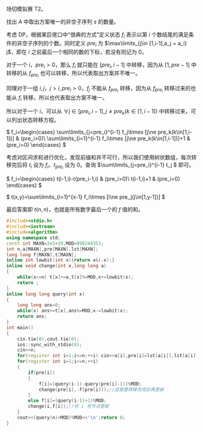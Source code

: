 场切模拟赛 T2。

找出 $A$ 中取出方案唯一的非空子序列 $s$ 的数量。

考虑 DP，根据某巨佬口中“很典的方式”定义状态 $f_i$ 表示以第 $i$ 个数结尾的满足条件的非空子序列的个数。同时定义 $pre_i$ 为 $\max\limits_{j\in [1,i-1],a_j = a_i} j$，即在 $i$ 之前最后一个相同的数的下标，若没有则记为 $0$。

对于一个 $i$，$pre_i>0$，那么 $f_i$ 就只能在 $[pre_i,i-1]$ 中转移，因为从 $[1,pre-1]$ 中转移的从 $f_{pre_i}$ 也可以转移，所以代表取出方案并不唯一。

同理对于一组 $i,j$，$j>i,pre_i>0$，$f_j$ 不能从 $f_{pre_i}$ 转移，因为从 $f_{pre_i}$ 转移过来的也能从 $f_i$ 转移，所以也代表取出方案不唯一。

所以对于一个 $i$，可以从 $\forall j\in[pre_i,i-1],j\ne pre_k(k\in[1,i-1])$ 中转移过来，可以列出状态转移方程。

$
f_i=\begin{cases}
\sum\limits_{j=pre_i}^{i-1} f_j\times [j\ne pre_k(k\in[1,i-1])] & (pre_i>0)\\
\sum\limits_{i=1}^{i-1} f_i\times [j\ne pre_k(k\in[1,i-1])]+1 & (pre_i=0)
\end{cases}
$

考虑对区间求和进行优化，发现前缀和并不可行，所以我们使用树状数组，每次转移完后将 $t_i$ 设为 $f_i$，$t_{pre_i}$ 设为 $0$。查询 $\sum\limits_{j=pre_i}^{i-1} t_j $ 即可。

$
f_i=\begin{cases}
t(i-1,i)-t(pre_i-1,i) & (pre_i>0)\\
t(i-1,i)+1 & (pre_i=0)
\end{cases}
$

$
t(x,y)=\sum\limits_{i=1}^{x-1} f_i\times [i\ne pre_j(j\in[1,y-1])]
$

最后答案即 $t(n,n)$，也就是所有数字最后一个的 $f$ 值的和。

```cpp
#include<stdio.h>
#include<iostream>
#include<algorithm>
using namespace std;
const int MAXN=2e5+10,MOD=998244353;
int n,a[MAXN],pre[MAXN],lst[MAXN];
long long f[MAXN],t[MAXN];
inline int lowbit(int x){return x&(-x);}
inline void change(int x,long long a)
{
	while(x<=n) t[x]+=a,t[x]%=MOD,x+=lowbit(x);
	return ;
}
inline long long query(int x)
{
	long long ans=0;
	while(x) ans+=t[x],ans%=MOD,x-=lowbit(x);
	return ans;
}
int main()
{
	cin.tie(0),cout.tie(0);
	ios::sync_with_stdio(0);
	cin>>n;
	for(register int i=1;i<=n;++i) cin>>a[i],pre[i]=lst[a[i]],lst[a[i]]=i;//记录 pre[i]
	for(register int i=1;i<=n;++i)
	{
		if(pre[i])
		{
			f[i]=(query(i-1)-query(pre[i]-1))%MOD;
			change(pre[i],-f[pre[i]]);//这里要转移完成后再更新
		}
		else f[i]=(query(i-1)+1)%MOD;
		change(i,f[i]);//将 i 号节点更新
	}
	cout<<(query(n)+MOD)%MOD<<'\n';return 0; 
}
```

